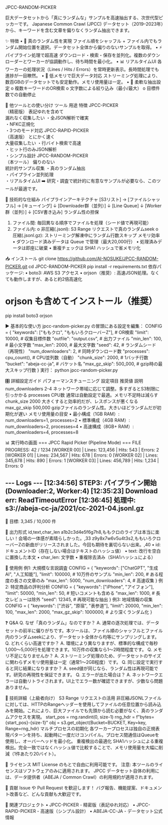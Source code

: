 ﻿JPCC-RANDOM-PICKER

巨大データセットから「真にランダムな」サンプルを高速抽出する、次世代型ピッカーです。
Japanese Common Crawl (JPCC) データセット（2019–2023年）から、キーワードを含む文章を偏りなくランダム抽出できます。

✨ 特徴
• 🎲 真のランダム性を実現
ファイル順をシャッフル + ファイル内でもランダム開始位置を選択。データセット全体から偏りのないサンプルを取得。
• ⚡ パイプライン処理で超高速
ダウンロード・検索・保存を並列化。複数のダウンローダーとワーカーが協調動作し、待ち時間を最小化。
• 📊 リアルタイムUI
各ワーカーの処理状況（Lines / Hits / Errors）を常時更新表示。長時間処理でも進捗が一目瞭然。
• 💾 低メモリで巨大データ対応
ストリーミング処理により、数百GBのデータセットでも安定動作。メモリ使用量は一定。
• 🔧 柔軟な抽出設定
o 複数キーワードのOR検索
o 文字数による絞り込み（最小/最大）
o 目標件数での自動停止

🎯 他ツールとの使い分け
ツール用途特徴JPCC-PICKER<br>（精密版）表記ゆれを含めて<br>漏れなく収集したい・全JSON解析で確実<br>・NFKC正規化<br>・3つのモード対応JPCC-RAPID-PICKER<br>（高速版）とにかく速く<br>大量収集したい・行バイト検索で高速<br>・ヒット行のみJSON解析<br>・シンプル設計JPCC-RANDOM-PICKER<br>（本ツール）偏りのない<br>統計的サンプル収集・真のランダム抽出<br>・パイプライン並列処理<br>・リアルタイムUI➡️ 研究・調査で統計的に有意なサンプルが必要なら、このツールが最適です。

🔧 技術的な仕組み
パイプラインアーキテクチャ
[S3リスト] → [ファイルシャッフル] → [キューイング]
                ↓
        [Downloader群（並列）]
                ↓
          [Line Queue]
                ↓
         [Worker群（並列）]
                ↓
           [CSV書き込み]
ランダム性の担保
1. ファイル間: 毎回異なる順序でファイルを処理（シード値で再現可能）
2. ファイル内: 
o 非圧縮(.jsonl): S3 Range リクエストで真のランダムseek
o 圧縮(.jsonl.gz): ストリーミング解凍中にランダム行数スキップ
メモリ効率
• ダウンロード済みデータは Queue で管理（最大20,000行）
• 処理済みデータは即座に破棄
• 重複チェックは SHA1 ハッシュで省メモリ化

📥 インストール
git clone https://github.com/AI-NOSUKE/JPCC-RANDOM-PICKER.git
cd JPCC-RANDOM-PICKER
pip install -r requirements.txt
依存パッケージ:
• boto3: AWS S3 アクセス
• orjson（推奨）: 高速JSON処理。なくても動作しますが、あると約2倍高速化
# orjson も含めてインストール（推奨）
pip install boto3 orjson

▶️ 基本的な使い方
jpcc-random-picker.py の冒頭にある設定を編集：
CONFIG = {
    "keywords": ["ももクロ", "ももいろクローバーZ"],  # OR検索
    "limit": 10000,                   # 収集目標件数
    "outfile": "output.csv",          # 出力ファイル
    "min_len": 100,                   # 最小文字数
    "max_len": 2000,                  # 最大文字数
    "seed": 42,                       # ランダムシード（再現性）
    "num_downloaders": 2,             # 同時ダウンロード数
    "processes": cpu_count(),         # CPU並列数（自動）
    "chunk_size": 2000,               # 1バッチ行数
    "bucket": "abeja-cc-ja",          # バケット名
    "max_gz_skip": 500_000,           # gzip時の最大スキップ行数
}
実行：
python jpcc-random-picker.py

🎛 詳細設定ガイド
パフォーマンスチューニング
設定項目推奨値説明num_downloaders2-4ネットワーク帯域に応じて調整。多すぎるとS3制限に引っかかるprocessesCPU数通常は自動設定で最適。メモリ不足時は減らすchunk_size2000大きくすると効率的だが、レスポンスが悪くなるmax_gz_skip500,000gzipファイルのランダム性。大きいほどランダムだが初期化が遅いメモリ使用量の目安
• 最小構成（1GB RAM）: num_downloaders=1, processes=2
• 標準構成（4GB RAM）: num_downloaders=2, processes=4
• 高速構成（8GB+ RAM）: num_downloaders=4, processes=8

📊 実行時の画面
=== JPCC Rapid Picker (Pipeline Mode) ===
  FILE PROGRESS: 42 / 1234
  [WORKER 00] | Lines:  123,456 | Hits:   543 | Errors:  2
  [WORKER 01] | Lines:  234,567 | Hits:   678 | Errors:  0
  [WORKER 02] | Lines:  345,678 | Hits:   890 | Errors:  1
  [WORKER 03] | Lines:  456,789 | Hits: 1,234 | Errors:  0

--- Logs ---
  [12:34:56] STEP3: パイプライン開始 (Downloader:2, Worker:4)
  [12:35:23] Download err: ReadTimeoutError
  [12:36:45] 処理中: s3://abeja-cc-ja/2021/cc-2021-04.jsonl.gz
----------------------------------
🎯 目標: 3,345 / 10,000 件

📂 出力形式
id,text,char_len
a1b2c3d4e5f6g7h8,ももクロのライブは本当に楽しい！会場の一体感が素晴らしかった。,33
z9y8x7w6v5u4t3s2,ももいろクローバーZの新曲がリリースされました。今回も期待を裏切らない出来。,40
• id: ドキュメントID（存在しない場合はテキストのハッシュ値）
• text: 改行を空白に置換した本文
• char_len: 文字数
• 重複除去済み（SHA1ハッシュによる）

🚀 使用例
例1: 大規模な言説調査
CONFIG = {
    "keywords": ["ChatGPT", "生成AI", "人工知能"],
    "limit": 100000,      # 10万件のサンプル
    "min_len": 200,       # ある程度の長さの文章のみ
    "max_len": 5000,
    "num_downloaders": 4,  # 高速収集
}
例2: 特定商品の評判分析
CONFIG = {
    "keywords": ["iPhone", "アイフォン"],
    "limit": 50000,
    "min_len": 50,        # 短いコメントも含める
    "max_len": 1000,      # 長文レビューは除外
    "seed": 12345,        # 再現可能な抽出
}
例3: 地域情報の収集
CONFIG = {
    "keywords": ["渋谷", "原宿", "表参道"],
    "limit": 20000,
    "min_len": 100,
    "max_len": 2000,
    "max_gz_skip": 1000000,  # より深くランダム化
}

❓ Q&A
Q. なぜ「真のランダム」なのですか？
A. 通常の逐次処理では、データセットの前半に偏りがちです。本ツールは、ファイル順のシャッフルとファイル内のランダムseekにより、データセット全体から均等にサンプリングします。
Q. どれくらい高速ですか？
A. 環境により異なりますが、標準的な構成で毎秒1,000〜5,000行を処理できます。10万件の収集なら1〜2時間程度です。
Q. メモリ不足になりませんか？
A. ストリーミング処理のため、データセットのサイズに関わらずメモリ使用量は一定（通常1〜2GB程度）です。
Q. 同じ設定で実行すると同じ結果になりますか？
A. seed値が同じなら、ランダム性は再現可能です。研究の再現性を保証できます。
Q. エラーが出た場合は？
A. ネットワークエラーは自動リトライされます。UI上でエラー数が確認できますが、少数なら問題ありません。

🔬 技術詳細（上級者向け）
S3 Range リクエストの活用
非圧縮JSONLファイルに対しては、HTTPのRangeヘッダーを使用してファイルの任意位置から読み込みを開始。これにより、巨大ファイルでも先頭から読む必要がなく、真のランダムアクセスを実現。
start_pos = rng.randint(0, size-1)
rng_hdr = f"bytes={start_pos}-{size-1}"
obj = s3.get_object(Bucket=BUCKET, Key=key, Range=rng_hdr)
マルチプロセスの初期化
各ワーカープロセスは独自の正規表現パターンを持ち、起動時に一度だけコンパイル。プロセス間通信はQueueを使用し、オーバーヘッドを最小化。
重複検出の最適化
SHA1ハッシュによる重複検出。完全一致ではなくハッシュ値で比較することで、メモリ使用量を大幅に削減（1件あたり20バイト）。

📜 ライセンス
MIT License のもとで自由に利用可能です。
注意: 本ツールのライセンスはソフトウェアのみに適用されます。
JPCC データセット自体の利用には、データ提供者（ABEJA / Common Crawl）の利用規約が適用されます。

🤝 貢献
Issue や Pull Request を歓迎します！
バグ報告、機能提案、ドキュメント改善など、どんな貢献も大歓迎です。

🔗 関連プロジェクト
• JPCC-PICKER - 精密版（表記ゆれ対応）
• JPCC-RAPID-PICKER - 高速版（シンプル設計）
• ABEJA-CC-JA - データセット公式情報

